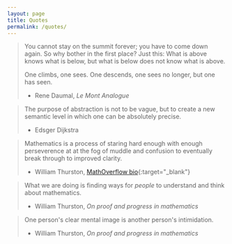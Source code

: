 ```yaml
---
layout: page
title: Quotes
permalink: /quotes/
---
```


> You cannot stay on the summit forever; you have to come down again. So why bother in the first place? Just this: What is above knows what is below, but what is below does not know what is above. 
>
> One climbs, one sees. One descends, one sees no longer, but one has seen. 
>
> - Rene Daumal, *Le Mont Analogue*

> The purpose of abstraction is not to be vague, but to create a new semantic level in which one can be absolutely precise. 
>
> - Edsger Dijkstra

> Mathematics is a process of staring hard enough with enough perseverence at at the fog of muddle and confusion to eventually break through to improved clarity.
>
> - William Thurston, [MathOverflow bio](http://mathoverflow.net/users/9062/bill-thurston){:target="_blank"}

> What we are doing is finding ways for *people* to understand and think about mathematics.
>
> - William Thurston, *On proof and progress in mathematics*

>  One person's clear mental image is another person's intimidation.
>
> - William Thurston, *On proof and progress in mathematics*

